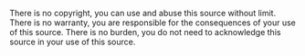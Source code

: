 There is no copyright, you can use and abuse this source without limit.
There is no warranty, you are responsible for the consequences of your use of this source.
There is no burden, you do not need to acknowledge this source in your use of this source.
